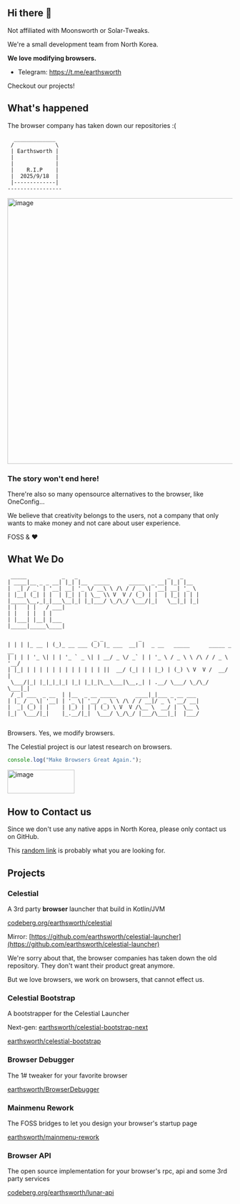 ## Hi there 👋

Not affiliated with Moonsworth or Solar-Tweaks.

We're a small development team from North Korea.

**We love modifying browsers.**

- Telegram: https://t.me/earthsworth

Checkout our projects!

## What's happened

The browser company has taken down our repositories :(

```
  _____________
 /             \
 | Earthsworth |
 |             |
 |             |
 |    R.I.P    |
 |  2025/9/18  |
 |-------------|
-----------------
```

<img width="1080" height="595" alt="image" src="https://github.com/user-attachments/assets/348b9e2e-cb83-4be6-85fc-9a73af22e172" />

### The story won't end here!

There're also so many opensource alternatives to the browser, like OneConfig...

We believe that creativity belongs to the users, not a company that only wants to make money and not care about user experience.

FOSS & ❤️️

## What We Do

```
 _____           _   _                            _   _                            
| ____|__ _ _ __| |_| |__  _____      _____  _ __| |_| |__
|  _| / _` | '__| __| '_ \/ __\ \ /\ / / _ \| '__| __| '_ \
| |__| (_| | |  | |_| | | \__ \\ V  V / (_) | |  | |_| | | |
|_____\__,_|_|___\__|_| |_|___/ \_/\_/ \___/|_|   \__|_| |_|
| |   | |   / ___|
| |   | |  | |
| |___| |__| |___
|_____|_____\____|

                           _ _           _
| | | |_ __ | (_)_ __ ___ (_) |_ ___  __| |  _ __   _____      _____ _ __ 
| | | | '_ \| | | '_ ` _ \| | __/ _ \/ _` | | '_ \ / _ \ \ /\ / / _ \ '__/
| |_| | | | | | | | | | | | | ||  __/ (_| | | |_) | (_) \ V  V /  __/ |
 \___/|_| |_|_|_|_| |_| |_|_|\__\___|\__,_| | .__/ \___/ \_/\_/ \___|_|
 / _| ___  _ __  | |__  _ __ _____      ____|_|___ _ __ ___ 
| |_ / _ \| '__| | '_ \| '__/ _ \ \ /\ / / __|/ _ \ '__/ __|
|  _| (_) | |    | |_) | | | (_) \ V  V /\__ \  __/ |  \__ \ 
|_|  \___/|_|    |_.__/|_|  \___/ \_/\_/ |___/\___|_|  |___/
                                                                                                                                 
```

Browsers. Yes, we modify browsers.

The Celestial project is our latest research on browsers.

```typescript
console.log("Make Browsers Great Again.");
```

[<img width="150" height="53" alt="image" src="https://github.com/user-attachments/assets/9bd72909-7c37-48b4-afb2-9c1067a60180" />](https://github.com/github/dmca/blob/master/2025/04/2025-04-28-moonsworth.md)

## How to Contact us

Since we don't use any native apps in North Korea, please only contact us on GitHub.

This [random link](https://discord.lunarclient.top) is probably what you are looking for.

## Projects

### Celestial

A 3rd party **browser** launcher that build in Kotlin/JVM

[codeberg.org/earthsworth/celestial](https://codeberg.org/earthsworth/celestial)

Mirror: [https://github.com/earthsworth/celestial-launcher](https://github.com/earthsworth/celestial-launcher)

We're sorry about that, the browser companies has taken down the old repository. They don't want their product great anymore.

But we love browsers, we work on browsers, that cannot effect us.

### Celestial Bootstrap

A bootstrapper for the Celestial Launcher

Next-gen: [earthsworth/celestial-bootstrap-next](https://github.com/earthsworth/celestial-bootstrap-next)

[earthsworth/celestial-bootstrap](https://github.com/earthsworth/celestial-bootstrap)

### Browser Debugger

The 1# tweaker for your favorite browser

[earthsworth/BrowserDebugger](https://github.com/earthsworth/BrowserDebugger)

### Mainmenu Rework

The FOSS bridges to let you design your browser's startup page

[earthsworth/mainmenu-rework](https://github.com/earthsworth/mainmenu-rework)

### Browser API

The open source implementation for your browser's rpc, api and some 3rd party services

[codeberg.org/earthsworth/lunar-api](https://codeberg.org/earthsworth/lunar-api)
